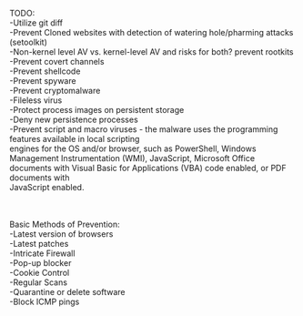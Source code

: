 TODO:
  <br>-Utilize git diff
  <br>-Prevent Cloned websites with detection of watering hole/pharming attacks (setoolkit)
  <br>-Non-kernel level AV vs. kernel-level AV and risks for both? prevent rootkits
  <br>-Prevent covert channels
  <br>-Prevent shellcode
  <br>-Prevent spyware
  <br>-Prevent cryptomalware
  <br>-Fileless virus
  <br>-Protect process images on persistent storage
  <br>-Deny new persistence processes
  <br>-Prevent script and macro viruses - the malware uses the programming features available in local scripting <br>engines for the OS and/or browser, such as PowerShell, Windows Management Instrumentation (WMI), JavaScript, Microsoft Office documents with Visual Basic for Applications (VBA) code enabled, or PDF documents with <br>JavaScript enabled.

  <br><br>Basic Methods of Prevention:
  <br>-Latest version of browsers
  <br>-Latest patches
  <br>-Intricate Firewall
  <br>-Pop-up blocker
  <br>-Cookie Control
  <br>-Regular Scans
  <br>-Quarantine or delete software
  <br>-Block ICMP pings
